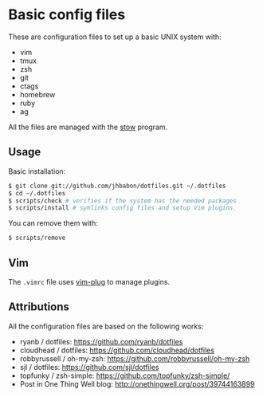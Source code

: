# Basic config files

These are configuration files to set up a basic UNIX system with:

* vim
* tmux
* zsh
* git
* ctags
* homebrew
* ruby
* ag

All the files are managed with the [stow] program.

## Usage

Basic installation:

```sh
$ git clone git://github.com/jhbabon/dotfiles.git ~/.dotfiles
$ cd ~/.dotfiles
$ scripts/check # verifies if the system has the needed packages
$ scripts/install # symlinks config files and setup Vim plugins.
```

You can remove them with:

```sh
$ scripts/remove
```

## Vim

The `.vimrc` file uses [vim-plug] to manage plugins.

## Attributions

All the configuration files are based on the following works:

* ryanb / dotfiles: https://github.com/ryanb/dotfiles
* cloudhead / dotfiles: https://github.com/cloudhead/dotfiles
* robbyrussell / oh-my-zsh: https://github.com/robbyrussell/oh-my-zsh
* sjl / dotfiles: https://github.com/sjl/dotfiles
* topfunky / zsh-simple: https://github.com/topfunky/zsh-simple/
* Post in One Thing Well blog: http://onethingwell.org/post/39744163899

[stow]: http://www.gnu.org/software/stow/
[vim-plug]: https://github.com/junegunn/vim-plug
